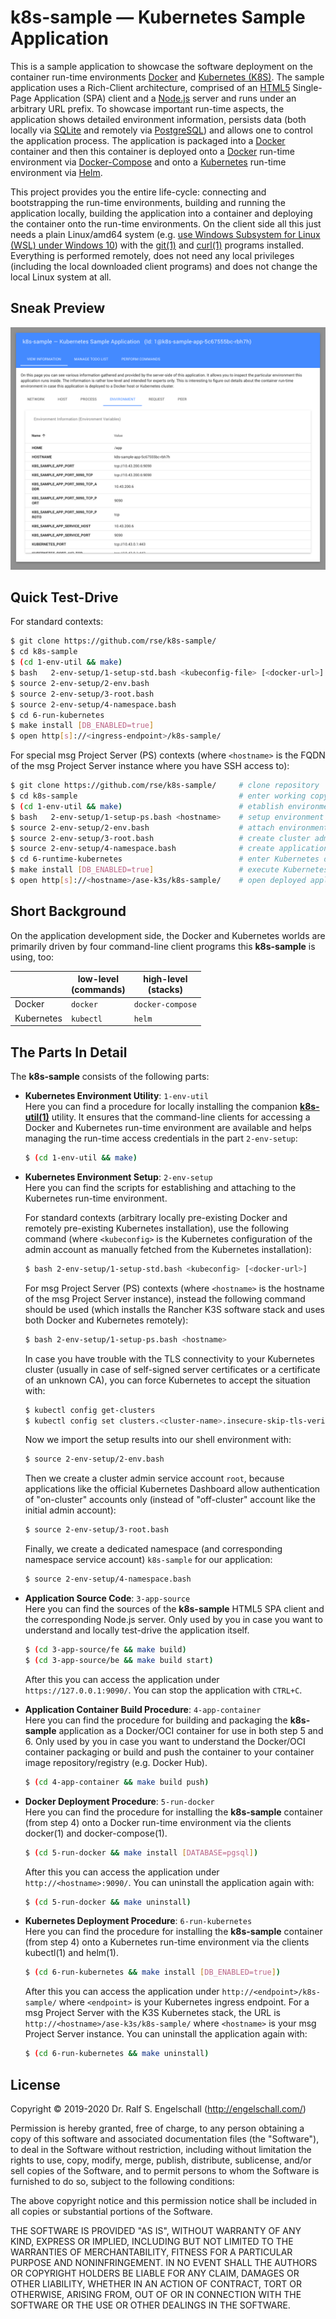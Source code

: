 
k8s-sample &mdash; Kubernetes Sample Application
================================================

This is a sample application to showcase the software deployment on
the container run-time environments [Docker](https://www.docker.com/)
and [Kubernetes (K8S)](https://kubernetes.io/). The
sample application uses a Rich-Client architecture, comprised of an
[HTML5](https://en.wikipedia.org/wiki/HTML5) Single-Page Application
(SPA) client and a [Node.js](https://nodejs.org/) server and runs
under an arbitrary URL prefix. To showcase important run-time aspects,
the application shows detailed environment information, persists data
(both locally via [SQLite](https://www.sqlite.org/) and remotely
via [PostgreSQL](https://www.postgresql.org/)) and allows one to
control the application process. The application is packaged into a
[Docker](https://www.docker.com/) container and then this container
is deployed onto a [Docker](https://www.docker.com/) run-time
environment via [Docker-Compose](https://docs.docker.com/compose/) and
onto a [Kubernetes](https://kubernetes.io/) run-time environment via
[Helm](https://helm.sh/).

This project provides you the entire life-cycle: connecting and
bootstrapping the run-time environments, building and running the
application locally, building the application into a container
and deploying the container onto the run-time environments. On
the client side all this just needs a plain Linux/amd64 system
(e.g. [use Windows Subsystem for Linux (WSL) under Windows 10](https://github.com/rse/unix-under-windows))
with the [git(1)](https://git-scm.com/) and [curl(1)](https://curl.haxx.se/) programs installed. 
Everything is performed remotely, does not need any local privileges (including the local
downloaded client programs) and does not change the local Linux system
at all.

Sneak Preview
-------------

![k8s-sample screenshot](screenshot.png)

Quick Test-Drive
----------------

For standard contexts:

```sh
$ git clone https://github.com/rse/k8s-sample/                         # clone repository
$ cd k8s-sample                                                        # enter working copy
$ (cd 1-env-util && make)                                              # etablish environment utility
$ bash   2-env-setup/1-setup-std.bash <kubeconfig-file> [<docker-url>] # setup environment
$ source 2-env-setup/2-env.bash                                        # attach environment
$ source 2-env-setup/3-root.bash                                       # create cluster admin
$ source 2-env-setup/4-namespace.bash                                  # create application namespace
$ cd 6-run-kubernetes                                                  # enter Kubernetes deployment procedure
$ make install [DB_ENABLED=true]                                       # execute Kubernetes deployment procedure
$ open http[s]://<ingress-endpoint>/k8s-sample/                        # open deployed application
```

For special msg Project Server (PS) contexts
(where `<hostname>` is the FQDN of the msg Project Server instance
where you have SSH access to):

```sh
$ git clone https://github.com/rse/k8s-sample/     # clone repository
$ cd k8s-sample                                    # enter working copy
$ (cd 1-env-util && make)                          # etablish environment utility
$ bash   2-env-setup/1-setup-ps.bash <hostname>    # setup environment
$ source 2-env-setup/2-env.bash                    # attach environment
$ source 2-env-setup/3-root.bash                   # create cluster admin
$ source 2-env-setup/4-namespace.bash              # create application namespace
$ cd 6-runtime-kubernetes                          # enter Kubernetes deployment procedure
$ make install [DB_ENABLED=true]                   # execute Kubernetes deployment procedure
$ open http[s]://<hostname>/ase-k3s/k8s-sample/    # open deployed application
```

Short Background
----------------

On the application development side, the Docker and Kubernetes worlds
are primarily driven by four command-line client programs this
**k8s-sample** is using, too:

|            | low-level<br/>(commands) | high-level<br/>(stacks) |
|----------- | ------------------------ | ----------------------- |
| Docker     | `docker`                 | `docker-compose`        |
| Kubernetes | `kubectl`                | `helm`                  |

The Parts In Detail
-------------------

The **k8s-sample** consists of the following parts:

- **Kubernetes Environment Utility**: `1-env-util`<br/>
  Here you can find a procedure for locally installing the companion
  [**k8s-util(1)**](https://github.com/rse/k8s-util) utility. It ensures
  that the command-line clients for accessing a Docker and Kubernetes
  run-time environment are available and helps managing the
  run-time access credentials in the part `2-env-setup`:

    ```sh
    $ (cd 1-env-util && make)
    ```

- **Kubernetes Environment Setup**: `2-env-setup`<br/>
  Here you can find the scripts for establishing and attaching to the
  Kubernetes run-time environment.

  For standard contexts (arbitrary locally pre-existing Docker and
  remotely pre-existing Kubernetes installation), use the following
  command (where `<kubeconfig>` is the Kubernetes configuration of the
  admin account as manually fetched from the Kubernetes installation):

    ```sh
    $ bash 2-env-setup/1-setup-std.bash <kubeconfig> [<docker-url>]
    ```

  For msg Project Server (PS) contexts (where `<hostname>` is the
  hostname of the msg Project Server instance), instead the following
  command should be used (which installs the Rancher K3S software stack
  and uses both Docker and Kubernetes remotely):

    ```sh
    $ bash 2-env-setup/1-setup-ps.bash <hostname>
    ```

  In case you have trouble with the TLS connectivity to your Kubernetes
  cluster (usually in case of self-signed server certificates or a
  certificate of an unknown CA), you can force Kubernetes to accept the
  situation with:

    ```sh
    $ kubectl config get-clusters
    $ kubectl config set clusters.<cluster-name>.insecure-skip-tls-verify true
    ```

  Now we import the setup results into our shell environment with:

    ```sh
    $ source 2-env-setup/2-env.bash
    ```

  Then we create a cluster admin service account `root`, because
  applications like the official Kubernetes Dashboard allow
  authentication of "on-cluster" accounts only (instead of "off-cluster"
  account like the initial admin account):

    ```sh
    $ source 2-env-setup/3-root.bash
    ```

  Finally, we create a dedicated namespace (and corresponding namespace
  service account) `k8s-sample` for our application:

    ```sh
    $ source 2-env-setup/4-namespace.bash
    ```

- **Application Source Code**: `3-app-source`<br/>
  Here you can find the sources of the **k8s-sample** HTML5 SPA client and
  the corresponding Node.js server. Only used by you in case you want
  to understand and locally test-drive the application itself.

  ```sh
  $ (cd 3-app-source/fe && make build)
  $ (cd 3-app-source/be && make build start)
  ```

  After this you can access the application under `https://127.0.0.1:9090/`.
  You can stop the application with `CTRL+C`.

- **Application Container Build Procedure**: `4-app-container`<br/>
  Here you can find the procedure for building and packaging the
  **k8s-sample** application as a Docker/OCI container for use in both
  step 5 and 6. Only used by you in case you want to understand the
  Docker/OCI container packaging or build and push the container to
  your container image repository/registry (e.g. Docker Hub).

  ```sh
  $ (cd 4-app-container && make build push)
  ```

- **Docker Deployment Procedure**: `5-run-docker`<br/>
  Here you can find the procedure for installing the **k8s-sample**
  container (from step 4) onto a Docker run-time environment via the
  clients docker(1) and docker-compose(1).

  ```sh
  $ (cd 5-run-docker && make install [DATABASE=pgsql])
  ```

  After this you can access the application under `http://<hostname>:9090/`.
  You can uninstall the application again with:

  ```sh
  $ (cd 5-run-docker && make uninstall)
  ```

- **Kubernetes Deployment Procedure**: `6-run-kubernetes`<br/>
  Here you can find the procedure for installing the **k8s-sample**
  container (from step 4) onto a Kubernetes run-time environment via the
  clients kubectl(1) and helm(1).

  ```sh
  $ (cd 6-run-kubernetes && make install [DB_ENABLED=true])
  ```

  After this you can access the application under `http://<endpoint>/k8s-sample/`
  where `<endpoint>` is your Kubernetes ingress endpoint. For a msg Project Server
  with the K3S Kubernetes stack, the URL is `http://<hostname>/ase-k3s/k8s-sample/`
  where `<hostname>` is your msg Project Server instance.
  You can uninstall the application again with:

  ```sh
  $ (cd 6-run-kubernetes && make uninstall)
  ```

License
-------

Copyright &copy; 2019-2020 Dr. Ralf S. Engelschall (http://engelschall.com/)

Permission is hereby granted, free of charge, to any person obtaining
a copy of this software and associated documentation files (the
"Software"), to deal in the Software without restriction, including
without limitation the rights to use, copy, modify, merge, publish,
distribute, sublicense, and/or sell copies of the Software, and to
permit persons to whom the Software is furnished to do so, subject to
the following conditions:

The above copyright notice and this permission notice shall be included
in all copies or substantial portions of the Software.

THE SOFTWARE IS PROVIDED "AS IS", WITHOUT WARRANTY OF ANY KIND,
EXPRESS OR IMPLIED, INCLUDING BUT NOT LIMITED TO THE WARRANTIES OF
MERCHANTABILITY, FITNESS FOR A PARTICULAR PURPOSE AND NONINFRINGEMENT.
IN NO EVENT SHALL THE AUTHORS OR COPYRIGHT HOLDERS BE LIABLE FOR ANY
CLAIM, DAMAGES OR OTHER LIABILITY, WHETHER IN AN ACTION OF CONTRACT,
TORT OR OTHERWISE, ARISING FROM, OUT OF OR IN CONNECTION WITH THE
SOFTWARE OR THE USE OR OTHER DEALINGS IN THE SOFTWARE.

